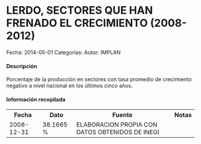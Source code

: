 LERDO, SECTORES QUE HAN FRENADO EL CRECIMIENTO (2008-2012)
=====

Fecha: 2014-05-01
Categorías: 
Autor: IMPLAN

#### Descripción

Porcentaje de la producción en sectores con tasa promedio de crecimiento negativo a nivel nacional en los últimos cinco años.

#### Información recopilada

<table class="table table-hover table-bordered">
  <tr><th>Fecha</th><th>Dato</th><th>Fuente</th><th>Notas</th></tr>
  <tr><td>2008-12-31</td><td>38.1665 %</td><td>ELABORACION PROPIA CON DATOS OBTENIDOS DE INEGI</td><td></td></tr>
</table>
